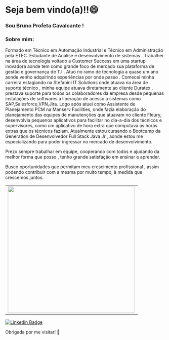 # Seja bem vindo(a)!!😄

### Sou Bruno Profeta Cavalcante !

### Sobre mim:
Formado em Técnico em Automação Industrial e Técnico em Administração pela ETEC. Estudante de Análise e desenvolvimento de sistemas . Trabalhei na área de tecnologia voltado a Customer Success em uma startup inovadora aonde tem como grande foco de mercado sua plataforma de gestão e governança de T.I . Atuo no ramo de tecnologia a quase um ano aonde venho adquirindo experiências por onde passo . Comecei minha carreira estagiando na Stefanini IT Solutions onde atuava na área de suporte técnico , minha equipe atuava diretamente ao cliente Duratex , prestava suporte para todos os colaboradores da empresa desde pequenas instalações de softwares a liberação de acesso a sistemas como SAP,Salesforce,VPN,Jira. Logo após atuei como Assistente de Planejamento PCM na Manserv Facilities, onde fazia elaboração do planejamento das equipes de manutenções que atuavam no cliente Fleury, desenvolvia pequenos aplicativos para facilitar no dia-a-dia dos técnicos e supervisores, como um aplicativo de hora extra que computava as horas extras que os técnicos faziam. Atualmente estou cursando o Bootcamp da Generation de Desenvolvedor Full Stack Java Jr , aonde estou me especializando para poder ingressar no mercado de desenvolvimento.

Prezo sempre trabalhar em equipe, cooperando com todos e ajudando da melhor forma que posso , tenho grande satisfação em ensinar e aprender.

Busco oportunidades que permitam meu crescimento profissional , assim podendo contribuir com a mesma por muito tempo, à medida que crescemos juntos.

<center>
<table>
    <tr>
        <td><img width="400px" align="left" src="https://github-readme-stats.vercel.app/api/top-langs/?username=bpcavalcante&hide=html&layout=compact&theme=buefy" /></td>
    </tr>   
</table>
</center>



[![Linkedin Badge](https://img.shields.io/badge/-LinkedIn-blue?style=flat-square&logo=Linkedin&logoColor=white&link=https://www.linkedin.com/in/bruno-profeta-cavalcante/)](https://www.linkedin.com/in/bruno-profeta-cavalcante/)


Obrigada por me visitar! 👋
